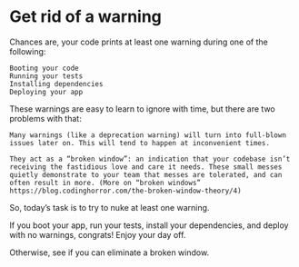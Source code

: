 # Get rid of a warning

Chances are, your code prints at least one warning during one of the following:

    Booting your code
    Running your tests
    Installing dependencies
    Deploying your app

These warnings are easy to learn to ignore with time, but there are two problems with that:

    Many warnings (like a deprecation warning) will turn into full-blown issues later on. This will tend to happen at inconvenient times.

    They act as a “broken window”: an indication that your codebase isn’t receiving the fastidious love and care it needs. These small messes quietly demonstrate to your team that messes are tolerated, and can often result in more. (More on “broken windows” https://blog.codinghorror.com/the-broken-window-theory/4)

So, today’s task is to try to nuke at least one warning.

If you boot your app, run your tests, install your dependencies, and deploy with no warnings, congrats! Enjoy your day off.

Otherwise, see if you can eliminate a broken window.